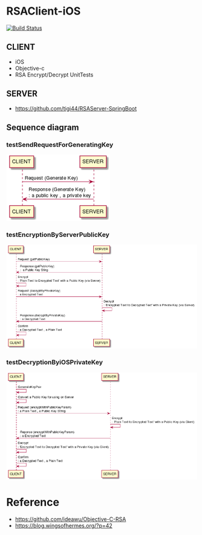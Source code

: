# RSAClient-iOS
[![Build Status](https://travis-ci.org/tigi44/RSAClient-iOS.svg?branch=master)](https://travis-ci.org/tigi44/RSAClient-iOS)

## CLIENT
- iOS
- Objective-c
- RSA Encrypt/Decrypt UnitTests

## SERVER
- https://github.com/tigi44/RSAServer-SpringBoot

## Sequence diagram
### testSendRequestForGeneratingKey
![testSendRequestForGeneratingKey](./img/testSendRequestForGeneratingKey.png)
### testEncryptionByServerPublicKey
![testEncryptionByServerPublicKey](./img/testEncryptionByServerPublicKey.png)
### testDecryptionByiOSPrivateKey
![testDecryptionByiOSPrivateKey](./img/testDecryptionByiOSPrivateKey.png)


# Reference
- https://github.com/ideawu/Objective-C-RSA
- https://blog.wingsofhermes.org/?p=42

